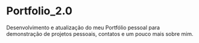 # Portfolio_2.0
 Desenvolvimento e atualização do meu Portfólio pessoal para demonstração de projetos pessoais, contatos e um pouco mais sobre mim.
